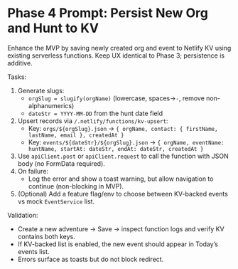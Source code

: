 # Phase 4 Prompt: Persist New Org and Hunt to KV

Enhance the MVP by saving newly created org and event to Netlify KV using existing serverless functions. Keep UX identical to Phase 3; persistence is additive.

Tasks:
1) Generate slugs:
   - `orgSlug = slugify(orgName)` (lowercase, spaces→`-`, remove non-alphanumerics)
   - `dateStr = YYYY-MM-DD` from the hunt date field
2) Upsert records via `/.netlify/functions/kv-upsert`:
   - Key: `orgs/${orgSlug}.json` → `{ orgName, contact: { firstName, lastName, email }, createdAt }`
   - Key: `events/${dateStr}/${orgSlug}.json` → `{ orgName, eventName: huntName, startAt: dateStr, endAt: dateStr, createdAt }`
3) Use `apiClient.post` or `apiClient.request` to call the function with JSON body (no FormData required).
4) On failure:
   - Log the error and show a toast warning, but allow navigation to continue (non-blocking in MVP).
5) (Optional) Add a feature flag/env to choose between KV-backed events vs mock `EventService` list.

Validation:
- Create a new adventure → Save → inspect function logs and verify KV contains both keys.
- If KV-backed list is enabled, the new event should appear in Today’s events list.
- Errors surface as toasts but do not block redirect.

